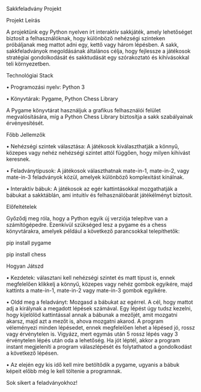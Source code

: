 Sakkfeladvány Projekt

Projekt Leírás

A projektünk egy Python nyelven írt interaktív sakkjáték, amely lehetőséget biztosít a felhasználóknak, hogy különböző nehézségi szinteken próbáljanak meg mattot adni egy, kettő vagy három lépésben. A sakk, sakkfeladványok megoldásának általános célja, hogy fejlessze a játékosok stratégiai gondolkodását és sakktudását egy szórakoztató és kihívásokkal teli környezetben.

Technológiai Stack

•	Programozási nyelv: Python 3

•	Könyvtárak: Pygame, Python Chess Library

A Pygame könyvtárat használjuk a grafikus felhasználói felület megvalósítására, míg a Python Chess Library biztosítja a sakk szabályainak érvényesítését.

Főbb Jellemzők

•	Nehézségi szintek választása: A játékosok kiválaszthatják a könnyű, közepes vagy nehéz nehézségi szintet attól függően, hogy milyen kihívást keresnek.

•	Feladványtípusok: A játékosok választhatnak mate-in-1, mate-in-2, vagy mate-in-3 feladványok közül, amelyek különböző komplexitást kínálnak.

•	Interaktív bábuk: A játékosok az egér kattintásokkal mozgathatják a bábukat a sakktáblán, ami intuitív és felhasználóbarát játékélményt biztosít.

Előfeltételek

Győződj meg róla, hogy a Python egyik új verziója telepítve van a számítógépedre. Ezenkívül szükséged lesz a pygame és a chess könyvtárakra, amelyek például a következő parancsokkal telepíthetők:

pip install pygame

pip install chess

Hogyan Játszd

•	Kezdetek: választani kell nehézségi szintet és matt típust is, ennek megfelelően klikkelj a könnyű, közepes vagy nehéz gombok egyikére, majd kattints a mate-in-1, mate-in-2 vagy mate-in-3 gombok egyikére.

•	Oldd meg a feladványt: Mozgasd a bábukat az egérrel. A cél, hogy mattot adj a királynak a megadott lépések számával. Egy lépést úgy tudsz kezelni, hogy kijelölöd kattintással annak a bábunak a mezőjét, amit mozgatni akarsz, majd azt a mezőt is, ahova mozgatni akarod. A program véleményezi minden lépésedet, ennek megfelelően lehet a lépésed jó, rossz vagy érvénytelen is. Vigyázz, mert egymás után 5 rossz lépés vagy 3 érvénytelen lépés után oda a lehetőség. Ha jót léptél, akkor a program instant megjeleníti a program válaszlépését és folytathatod a gondolkodást a következő lépésen.

•	Az elején egy kis idő kell mire betöltődik a pygame, ugyanis a bábuk képeit előbb még le kell töltenie a programnak.

Sok sikert a feladványokhoz!
